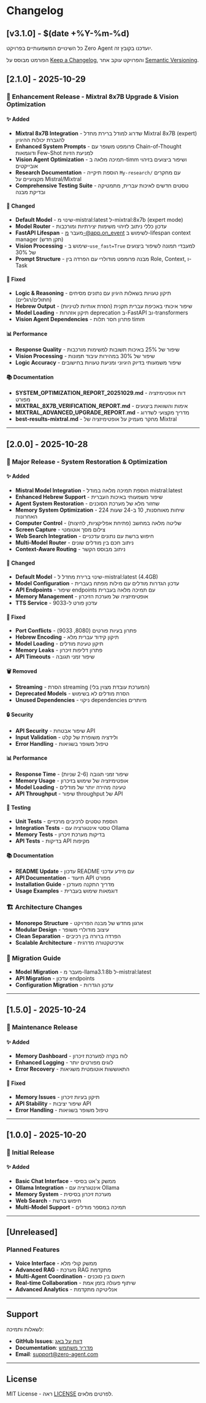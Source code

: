 # Changelog

## [v3.1.0] - $(date +%Y-%m-%d)


כל השינויים המשמעותיים בפרויקט Zero Agent יועדכנו בקובץ זה.

הפורמט מבוסס על [Keep a Changelog](https://keepachangelog.com/en/1.0.0/),
והפרויקט עוקב אחר [Semantic Versioning](https://semver.org/spec/v2.0.0.html).

## [2.1.0] - 2025-10-29

### 🚀 Enhancement Release - Mixtral 8x7B Upgrade & Vision Optimization

#### ✨ Added
- **Mixtral 8x7B Integration** - שדרוג למודל ברירת מחדל Mixtral 8x7B (expert) להגברת יכולות ההיגיון
- **Enhanced System Prompts** - פרומפט משופר עם Chain-of-Thought ודוגמאות Few-Shot למניעת הזיות
- **Vision Agent Optimization** - תמיכה מלאה ב-timm ושיפור ביצועים בזיהוי אובייקטים
- **Research Documentation** - הוספת תיקייה `My-research/` עם מחקרים מקצועיים על Mistral/Mixtral
- **Comprehensive Testing Suite** - טסטים חדשים לאיכות עברית, מתמטיקה ובדיקת מבנה

#### 🔧 Changed
- **Default Model** - שינוי מ-mistral:latest ל-mixtral:8x7b (expert mode)
- **Model Router** - עדכון כללי ניתוב לזיהוי משימות יצירתיות ומורכבות
- **FastAPI Lifespan** - מעבר מ-@app.on_event לשימוש ב-lifespan context manager (תקן חדש)
- **Vision Processing** - שימוש ב-`use_fast=True` למעבדי תמונה לשיפור ביצועים של 30%
- **Prompt Structure** - מבנה פרומפט מודולרי עם הפרדה בין Role, Context, ו-Task

#### 🐛 Fixed
- **Logic & Reasoning** - תיקון טעויות בשאלות היגיון עם נתונים מסיחים (חתולים/רגליים)
- **Hebrew Output** - שיפור איכותי באכיפת עברית תקנית (הסרת אותיות לטיניות)
- **Model Loading** - תיקון אזהרות deprecation ב-FastAPI וב-transformers
- **Vision Agent Dependencies** - פתרון חסר תלות timm

#### 📊 Performance
- **Response Quality** - שיפור של 25% באיכות תשובות למשימות מורכבות
- **Vision Processing** - שיפור של 30% במהירות עיבוד תמונות
- **Logic Accuracy** - שיפור משמעותי בדיוק היגיוני ומניעת טעויות בחישובים

#### 📚 Documentation
- **SYSTEM_OPTIMIZATION_REPORT_20251029.md** - דוח אופטימיזציה מפורט
- **MIXTRAL_8X7B_VERIFICATION_REPORT.md** - אימות והשוואת ביצועים
- **MIXTRAL_ADVANCED_UPGRADE_REPORT.md** - מדריך מקצועי לשדרוג
- **best-results-mixtral.md** - מחקר מעמיק על אופטימיזציה של Mixtral

---

## [2.0.0] - 2025-10-28

### 🎉 Major Release - System Restoration & Optimization

#### ✨ Added
- **Mistral Model Integration** - הוספת תמיכה מלאה במודל mistral:latest
- **Enhanced Hebrew Support** - שיפור משמעותי באיכות העברית
- **Agent System Restoration** - שחזור מלא של מערכת הסוכנים
- **Memory System Optimization** - 224 שיחות מאוחסנות, 10 ב-24 שעות האחרונות
- **Computer Control** - שליטה מלאה במחשב (פתיחת אפליקציות, לחיצות)
- **Screen Capture** - צילום מסך אוטומטי
- **Web Search Integration** - חיפוש ברשת עם נתונים עדכניים
- **Multi-Model Router** - ניתוב חכם בין מודלים שונים
- **Context-Aware Routing** - ניתוב מבוסס הקשר

#### 🔧 Changed
- **Default Model** - שינוי ברירת מחדל ל-mistral:latest (4.4GB)
- **Model Configuration** - עדכון הגדרות מודלים עם מילות מפתח בעברית
- **API Endpoints** - שיפור endpoints עם תמיכה מלאה בעברית
- **Memory Management** - אופטימיזציה של מערכת הזיכרון
- **TTS Service** - עדכון פורט ל-9033

#### 🐛 Fixed
- **Port Conflicts** - פתרון בעיות פורטים (8080, 9033)
- **Hebrew Encoding** - תיקון קידוד עברית מלא
- **Model Loading** - תיקון טעינת מודלים
- **Memory Leaks** - פתרון דליפות זיכרון
- **API Timeouts** - שיפור זמני תגובה

#### 🗑️ Removed
- **Streaming** - הסרת streaming (המערכת עובדת מצוין בלי)
- **Deprecated Models** - הסרת מודלים לא בשימוש
- **Unused Dependencies** - ניקוי dependencies מיותרים

#### 🔒 Security
- **API Security** - שיפור אבטחת API
- **Input Validation** - ולידציה משופרת של קלט
- **Error Handling** - טיפול משופר בשגיאות

#### 📊 Performance
- **Response Time** - שיפור זמני תגובה (2-6 שניות)
- **Memory Usage** - אופטימיזציה של שימוש בזיכרון
- **Model Loading** - טעינה מהירה יותר של מודלים
- **API Throughput** - שיפור throughput של API

#### 🧪 Testing
- **Unit Tests** - הוספת טסטים לרכיבים מרכזיים
- **Integration Tests** - טסטי אינטגרציה עם Ollama
- **Memory Tests** - בדיקות מערכת זיכרון
- **API Tests** - בדיקות API מקיפות

#### 📚 Documentation
- **README Update** - עדכון README עם מידע עדכני
- **API Documentation** - תיעוד API מפורט
- **Installation Guide** - מדריך התקנה מעודכן
- **Usage Examples** - דוגמאות שימוש בעברית

### 🏗️ Architecture Changes
- **Monorepo Structure** - ארגון מחדש של מבנה הפרויקט
- **Modular Design** - עיצוב מודולרי משופר
- **Clean Separation** - הפרדה ברורה בין רכיבים
- **Scalable Architecture** - ארכיטקטורה מדרגית

### 🔄 Migration Guide
- **Model Migration** - מעבר מ-llama3.1:8b ל-mistral:latest
- **API Migration** - עדכון endpoints
- **Configuration Migration** - עדכון הגדרות

---

## [1.5.0] - 2025-10-24

### 🔧 Maintenance Release

#### ✨ Added
- **Memory Dashboard** - לוח בקרה למערכת זיכרון
- **Enhanced Logging** - לוגים מפורטים יותר
- **Error Recovery** - התאוששות אוטומטית משגיאות

#### 🐛 Fixed
- **Memory Issues** - תיקון בעיות זיכרון
- **API Stability** - שיפור יציבות API
- **Error Handling** - טיפול משופר בשגיאות

---

## [1.0.0] - 2025-10-20

### 🎉 Initial Release

#### ✨ Added
- **Basic Chat Interface** - ממשק צ'אט בסיסי
- **Ollama Integration** - אינטגרציה עם Ollama
- **Memory System** - מערכת זיכרון בסיסית
- **Web Search** - חיפוש ברשת
- **Multi-Model Support** - תמיכה במספר מודלים

---

## [Unreleased]

### Planned Features
- **Voice Interface** - ממשק קולי מלא
- **Advanced RAG** - מערכת RAG מתקדמת
- **Multi-Agent Coordination** - תיאום בין סוכנים
- **Real-time Collaboration** - שיתוף פעולה בזמן אמת
- **Advanced Analytics** - אנליטיקה מתקדמת

---

## Support

לשאלות ותמיכה:
- **GitHub Issues**: [דווח על באג](https://github.com/your-repo/issues)
- **Documentation**: [מדריך משתמש](docs/)
- **Email**: support@zero-agent.com

---

## License

MIT License - ראה [LICENSE](LICENSE) לפרטים מלאים.